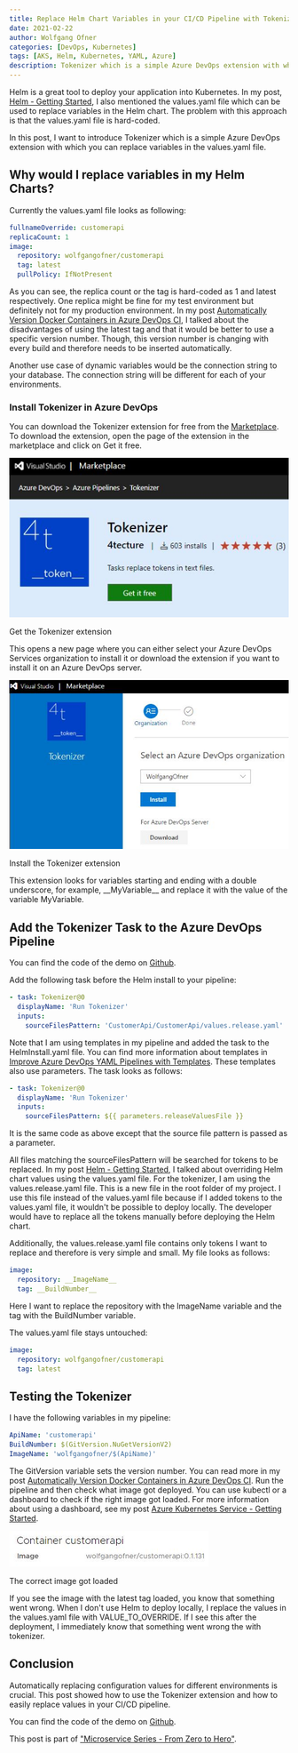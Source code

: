 ```yaml
---
title: Replace Helm Chart Variables in your CI/CD Pipeline with Tokenizer
date: 2021-02-22
author: Wolfgang Ofner
categories: [DevOps, Kubernetes]
tags: [AKS, Helm, Kubernetes, YAML, Azure]
description: Tokenizer which is a simple Azure DevOps extension with which you can replace variables in Helm charts inside an Azure DevOps CI/CD pipeline.
---
```


Helm is a great tool to deploy your application into Kubernetes. In my post, [Helm - Getting Started](/helm-getting-started), I also mentioned the values.yaml file which can be used to replace variables in the Helm chart. The problem with this approach is that the values.yaml file is hard-coded.

In this post, I want to introduce Tokenizer which is a simple Azure DevOps extension with which you can replace variables in the values.yaml file. 

## Why would I replace variables in my Helm Charts?

Currently the values.yaml file looks as following:

```yaml
fullnameOverride: customerapi
replicaCount: 1
image:
  repository: wolfgangofner/customerapi
  tag: latest
  pullPolicy: IfNotPresent
```

As you can see, the replica count or the tag is hard-coded as 1 and latest respectively. One replica might be fine for my test environment but definitely not for my production environment. In my post [Automatically Version Docker Containers in Azure DevOps CI](/automatically-version-docker-container), I talked about the disadvantages of using the latest tag and that it would be better to use a specific version number. Though, this version number is changing with every build and therefore needs to be inserted automatically.

Another use case of dynamic variables would be the connection string to your database. The connection string will be different for each of your environments. 

### Install Tokenizer in Azure DevOps

You can download the Tokenizer extension for free from the [Marketplace](https://marketplace.visualstudio.com/items?itemName=4tecture.Tokenizer). To download the extension, open the page of the extension in the marketplace and click on Get it free.

<div class="col-12 col-sm-10 aligncenter">
  <a href="/assets/img/posts/2021/02/Get-the-Tokenizer-extension.jpg"><img loading="lazy" src="/assets/img/posts/2021/02/Get-the-Tokenizer-extension.jpg" alt="Get the Tokenizer extension" /></a>
  
  <p>
   Get the Tokenizer extension
  </p>
</div>

This opens a new page where you can either select your Azure DevOps Services organization to install it or download the extension if you want to install it on an Azure DevOps server.

<div class="col-12 col-sm-10 aligncenter">
  <a href="/assets/img/posts/2021/02/Install-the-Tokenizer-extension.jpg"><img loading="lazy" src="/assets/img/posts/2021/02/Install-the-Tokenizer-extension.jpg" alt="Install the Tokenizer extension" /></a>
  
  <p>
   Install the Tokenizer extension
  </p>
</div>

This extension looks for variables starting and ending with a double underscore, for example, \_\_MyVariable\_\_ and replace it with the value of the variable MyVariable.

## Add the Tokenizer Task to the Azure DevOps Pipeline

You can find the code of the demo on <a href="https://github.com/WolfgangOfner/MicroserviceDemo/blob/master/CustomerApi/pipelines" target="_blank" rel="noopener noreferrer">Github</a>.

Add the following task before the Helm install to your pipeline:

```yaml
- task: Tokenizer@0
  displayName: 'Run Tokenizer'
  inputs:
    sourceFilesPattern: 'CustomerApi/CustomerApi/values.release.yaml'
```

Note that I am using templates in my pipeline and added the task to the HelmInstall.yaml file. You can find more information about templates in [Improve Azure DevOps YAML Pipelines with Templates](/improve-azure-devops-pipelines-templates). These templates also use parameters. The task looks as follows:

```yaml
- task: Tokenizer@0
  displayName: 'Run Tokenizer'
  inputs:
    sourceFilesPattern: ${{ parameters.releaseValuesFile }}
```

It is the same code as above except that the source file pattern is passed as a parameter.

All files matching the sourceFilesPattern will be searched for tokens to be replaced. In my post [Helm - Getting Started](/helm-getting-started), I talked about overriding Helm chart values using the values.yaml file. For the tokenizer, I am using the values.release.yaml file. This is a new file in the root folder of my project. I use this file instead of the values.yaml file because if I added tokens to the values.yaml file, it wouldn't be possible to deploy locally. The developer would have to replace all the tokens manually before deploying the Helm chart.

Additionally, the values.release.yaml file contains only tokens I want to replace and therefore is very simple and small. My file looks as follows:

```yaml
image:
  repository: __ImageName__
  tag: __BuildNumber__
```

Here I want to replace the repository with the ImageName variable and the tag with the BuildNumber variable. 

The values.yaml file stays untouched:

```yaml
image:
  repository: wolfgangofner/customerapi
  tag: latest
```

## Testing the Tokenizer

I have the following variables in my pipeline:

```yaml
ApiName: 'customerapi'
BuildNumber: $(GitVersion.NuGetVersionV2)
ImageName: 'wolfgangofner/$(ApiName)'
```

The GitVersion variable sets the version number. You can read more in my post [Automatically Version Docker Containers in Azure DevOps CI](/automatically-version-docker-container). Run the pipeline and then check what image got deployed. You can use kubectl or a dashboard to check if the right image got loaded. For more information about using a dashboard, see my post [Azure Kubernetes Service - Getting Started](/azure-kubernetes-service-getting-started). 

<div class="col-12 col-sm-10 aligncenter">
  <a href="/assets/img/posts/2021/02/The-correct-image-got-loaded.jpg"><img loading="lazy" src="/assets/img/posts/2021/02/The-correct-image-got-loaded.jpg" alt="The correct image got loaded" /></a>
  
  <p>
   The correct image got loaded
  </p>
</div>

If you see the image with the latest tag loaded, you know that something went wrong. When I don't use Helm to deploy locally, I replace the values in the values.yaml file with VALUE_TO_OVERRIDE. If I see this after the deployment, I immediately know that something went wrong the with tokenizer.

## Conclusion

Automatically replacing configuration values for different environments is crucial. This post showed how to use the Tokenizer extension and how to easily replace values in your CI/CD pipeline.

You can find the code of the demo on <a href="https://github.com/WolfgangOfner/MicroserviceDemo" target="_blank" rel="noopener noreferrer">Github</a>.

This post is part of ["Microservice Series - From Zero to Hero"](/microservice-series-from-zero-to-hero).